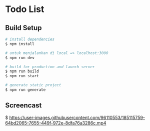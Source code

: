 # Todo List

## Build Setup

```bash
# install dependencies
$ npm install

# untuk menjalankan di local => localhost:3000
$ npm run dev

# build for production and launch server
$ npm run build
$ npm run start

# generate static project
$ npm run generate
```

## Screencast
$ https://user-images.githubusercontent.com/96110553/185115759-64bd2065-7655-449f-972e-8dfa76a3286c.mp4

